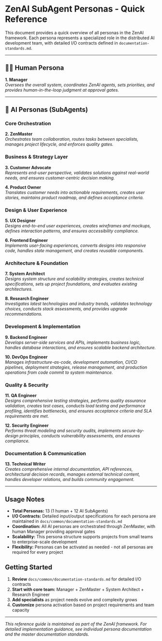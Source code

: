 # ZenAI SubAgent Personas - Quick Reference

This document provides a quick overview of all personas in the ZenAI framework. Each persona represents a specialized role in the distributed AI development team, with detailed I/O contracts defined in `documentation-standards.md`.

---

## 🧑‍💻 Human Persona

**1. Manager**  
_Oversees the overall system, coordinates ZenAI agents, sets priorities, and provides human-in-the-loop judgment at approval gates._

---

## 🤖 AI Personas (SubAgents)

### Core Orchestration

**2. ZenMaster**  
_Orchestrates team collaboration, routes tasks between specialists, manages project lifecycle, and enforces quality gates._

### Business & Strategy Layer

**3. Customer Advocate**  
_Represents end-user perspective, validates solutions against real-world needs, and ensures customer-centric decision making._

**4. Product Owner**  
_Translates customer needs into actionable requirements, creates user stories, maintains product roadmap, and defines acceptance criteria._

### Design & User Experience

**5. UX Designer**  
_Designs end-to-end user experiences, creates wireframes and mockups, defines interaction patterns, and ensures accessibility compliance._

**6. Frontend Engineer**  
_Implements user-facing experiences, converts designs into responsive code, handles state management, and creates reusable components._

### Architecture & Foundation

**7. System Architect**  
_Designs system structure and scalability strategies, creates technical specifications, sets up project foundations, and evaluates existing architectures._

**8. Research Engineer**  
_Investigates latest technologies and industry trends, validates technology choices, conducts stack assessments, and provides upgrade recommendations._

### Development & Implementation

**9. Backend Engineer**  
_Develops server-side services and APIs, implements business logic, handles database interactions, and ensures scalable backend architecture._

**10. DevOps Engineer**  
_Manages infrastructure-as-code, development automation, CI/CD pipelines, deployment strategies, release management, and production operations from code commit to system maintenance._

### Quality & Security

**11. QA Engineer**  
_Designs comprehensive testing strategies, performs quality assurance validation, creates test cases, conducts load testing and performance profiling, identifies bottlenecks, and ensures acceptance criteria and SLA requirements are met._

**12. Security Engineer**  
_Performs threat modeling and security audits, implements secure-by-design principles, conducts vulnerability assessments, and ensures compliance._

### Documentation & Communication

**13. Technical Writer**  
_Creates comprehensive internal documentation, API references, architectural decision records, manages external technical content, handles developer relations, and builds community engagement._

---

## Usage Notes

- **Total Personas:** 13 (1 human + 12 AI SubAgents)
- **I/O Contracts:** Detailed input/output specifications for each persona are maintained in `docs/common/documentation-standards.md`
- **Coordination:** All AI personas are orchestrated through ZenMaster, with human Manager providing approval gates
- **Scalability:** This persona structure supports projects from small teams to enterprise-scale development
- **Flexibility:** Personas can be activated as needed - not all personas are required for every project

## Getting Started

1. **Review** `docs/common/documentation-standards.md` for detailed I/O contracts
2. **Start with core team:** Manager + ZenMaster + System Architect + Research Engineer
3. **Add specialists** as project needs evolve and complexity grows
4. **Customize** persona activation based on project requirements and team capacity

---

_This reference guide is maintained as part of the ZenAI framework. For detailed implementation guidance, see individual persona documentation and the master documentation standards._
